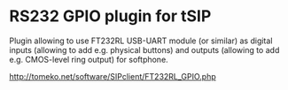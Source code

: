 # RS232 GPIO plugin for tSIP
Plugin allowing to use FT232RL USB-UART module (or similar) as digital inputs (allowing to add e.g. physical buttons) and outputs (allowing to add e.g. CMOS-level ring output) for softphone. 

http://tomeko.net/software/SIPclient/FT232RL_GPIO.php
